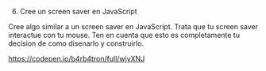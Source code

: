 6. Cree un screen saver en JavaScript

Cree algo similar a un screen saver en JavaScript.
Trata que tu screen saver interactue con tu mouse. 
Ten en cuenta que esto es completamente tu decision de como disenarlo y construirlo. 


https://codepen.io/b4rb4tron/full/wjyXNJ